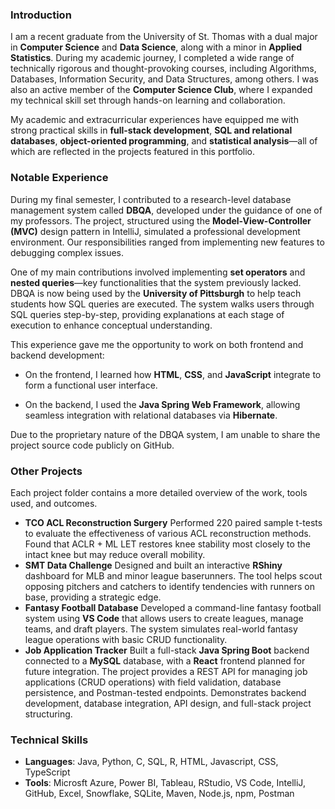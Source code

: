 ### Introduction

I am a recent graduate from the University of St. Thomas with a dual major in **Computer Science** and **Data Science**, along with a minor in **Applied Statistics**. During my academic journey, I completed a wide range of technically rigorous and thought-provoking courses, including Algorithms, Databases, Information Security, and Data Structures, among others. I was also an active member of the **Computer Science Club**, where I expanded my technical skill set through hands-on learning and collaboration.

My academic and extracurricular experiences have equipped me with strong practical skills in **full-stack development**, **SQL and relational databases**, **object-oriented programming**, and **statistical analysis**—all of which are reflected in the projects featured in this portfolio.

### Notable Experience

During my final semester, I contributed to a research-level database management system called **DBQA**, developed under the guidance of one of my professors. The project, structured using the **Model-View-Controller (MVC)** design pattern in IntelliJ, simulated a professional development environment. Our responsibilities ranged from implementing new features to debugging complex issues.

One of my main contributions involved implementing **set operators** and **nested queries**—key functionalities that the system previously lacked. DBQA is now being used by the **University of Pittsburgh** to help teach students how SQL queries are executed. The system walks users through SQL queries step-by-step, providing explanations at each stage of execution to enhance conceptual understanding.

This experience gave me the opportunity to work on both frontend and backend development:

- On the frontend, I learned how **HTML**, **CSS**, and **JavaScript** integrate to form a functional user interface.

- On the backend, I used the **Java Spring Web Framework**, allowing seamless integration with relational databases via **Hibernate**.

Due to the proprietary nature of the DBQA system, I am unable to share the project source code publicly on GitHub.

### Other Projects

Each project folder contains a more detailed overview of the work, tools used, and outcomes.
- **TCO ACL Reconstruction Surgery**
Performed 220 paired sample t-tests to evaluate the effectiveness of various ACL reconstruction methods. Found that ACLR + ML LET restores knee stability most closely to the intact knee but may reduce overall mobility.
- **SMT Data Challenge**
Designed and built an interactive **RShiny** dashboard for MLB and minor league baserunners. The tool helps scout opposing pitchers and catchers to identify tendencies with runners on base, providing a strategic edge.
- **Fantasy Football Database**
Developed a command-line fantasy football system using **VS Code** that allows users to create leagues, manage teams, and draft players. The system simulates real-world fantasy league operations with basic CRUD functionality.
- **Job Application Tracker**
Built a full-stack **Java Spring Boot** backend connected to a **MySQL** database, with a **React** frontend planned for future integration. The project provides a REST API for managing job applications (CRUD operations) with field validation, database persistence, and Postman-tested endpoints. Demonstrates backend development, database integration, API design, and full-stack project structuring.


### Technical Skills

- **Languages**: Java, Python, C, SQL, R, HTML, Javascript, CSS, TypeScript
- **Tools**: Microsft Azure, Power BI, Tableau, RStudio, VS Code, IntelliJ, GitHub, Excel, Snowflake, SQLite, Maven, Node.js, npm, Postman
